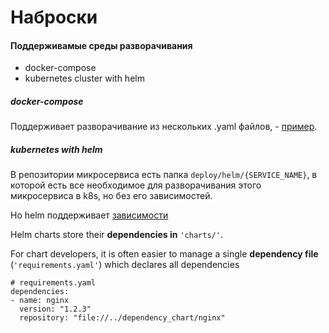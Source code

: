 # Наброски

#### Поддерживамые среды разворачивания 

* docker-compose
* kubernetes cluster with helm 

##### docker-compose

Поддерживает разворачивание из нескольких .yaml файлов, - [пример](example/docker-compose).   

##### kubernetes with helm
 
В репозитории микросервиса есть папка `deploy/helm/{SERVICE_NAME}`, в которой есть все необходимое для разворачивания
этого микросервиса в k8s, но без его зависимостей.

Но helm поддерживает [зависимости](https://github.com/helm/helm/blob/master/docs/helm/helm_dependency.md)

Helm charts store their **dependencies in** `'charts/'`. 

For chart developers, it is often easier to manage a single
**dependency file** (`'requirements.yaml'`) which declares all dependencies
 
```
# requirements.yaml
dependencies:
- name: nginx
  version: "1.2.3"
  repository: "file://../dependency_chart/nginx"
```

